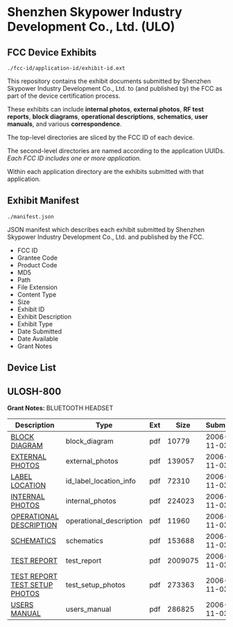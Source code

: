 # Shenzhen Skypower Industry Development Co., Ltd. (ULO)
## FCC Device Exhibits

```
./fcc-id/application-id/exhibit-id.ext
```

This repository contains the exhibit documents submitted by Shenzhen Skypower Industry Development Co., Ltd. to (and published by) the FCC as part of the device certification process.

These exhibits can include **internal photos**, **external photos**, **RF test reports**, **block diagrams**, **operational descriptions**, **schematics**, **user manuals**, and various **correspondence**.

The top-level directories are sliced by the FCC ID of each device.

The second-level directories are named according to the application UUIDs. *Each FCC ID includes one or more application.*

Within each application directory are the exhibits submitted with that application. 

## Exhibit Manifest

```
./manifest.json
```

JSON manifest which describes each exhibit submitted by Shenzhen Skypower Industry Development Co., Ltd. and published by the FCC.

- FCC ID
- Grantee Code
- Product Code
- MD5
- Path
- File Extension
- Content Type
- Size
- Exhibit ID
- Exhibit Description
- Exhibit Type
- Date Submitted
- Date Available
- Grant Notes

## Device List
## ULOSH-800
**Grant Notes:** BLUETOOTH HEADSET

| Description | Type | Ext | Size | Submitted | Available |
| ----------- | ---- | --- | ---- | --------- | --------- |
| [BLOCK DIAGRAM](ULOSH-800/38a35203448773b01a1fa8f948e2f539/724315.pdf) | block_diagram | pdf | 10779 | 2006-11-03 | 2006-11-03 |
| [EXTERNAL PHOTOS](ULOSH-800/38a35203448773b01a1fa8f948e2f539/724316.pdf) | external_photos | pdf | 139057 | 2006-11-03 | 2006-11-03 |
| [LABEL LOCATION](ULOSH-800/38a35203448773b01a1fa8f948e2f539/724317.pdf) | id_label_location_info | pdf | 72310 | 2006-11-03 | 2006-11-03 |
| [INTERNAL PHOTOS](ULOSH-800/38a35203448773b01a1fa8f948e2f539/724318.pdf) | internal_photos | pdf | 224023 | 2006-11-03 | 2006-11-03 |
| [OPERATIONAL DESCRIPTION](ULOSH-800/38a35203448773b01a1fa8f948e2f539/724321.pdf) | operational_description | pdf | 11960 | 2006-11-03 | 2006-11-03 |
| [SCHEMATICS](ULOSH-800/38a35203448773b01a1fa8f948e2f539/724319.pdf) | schematics | pdf | 153688 | 2006-11-03 | 2006-11-03 |
| [TEST REPORT](ULOSH-800/38a35203448773b01a1fa8f948e2f539/724323.pdf) | test_report | pdf | 2009075 | 2006-11-03 | 2006-11-03 |
| [TEST REPORT TEST SETUP PHOTOS](ULOSH-800/38a35203448773b01a1fa8f948e2f539/724320.pdf) | test_setup_photos | pdf | 273363 | 2006-11-03 | 2006-11-03 |
| [USERS MANUAL](ULOSH-800/38a35203448773b01a1fa8f948e2f539/724322.pdf) | users_manual | pdf | 286825 | 2006-11-03 | 2006-11-03 |
